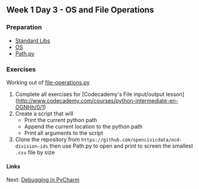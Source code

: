 ## Week 1 Day 3 - OS and File Operations

### Preparation
- [Standard Libs](https://docs.python.org/2/tutorial/stdlib.html)
- [OS](https://docs.python.org/2/library/os.html)
- [Path.py](https://pythonhosted.org/path.py/api.html)

### Exercises
Working out of [file-operations.py](file-operations.py)


1. Complete all exercises for [Codecademy's File input/output lesson]
    (http://www.codecademy.com/courses/python-intermediate-en-OGNHh/0/1)
2. Create a script that will
    - Print the current python path
    - Append the current location to the python path
    - Print all arguments to the script
3. Clone the repository from `https://github.com/opencivicdata/ocd-division-ids` then use Path.py to
    open and print to screen the smallest `.csv` file by size

#### Links
Next: [Debugging in PyCharm](../04-debugging/debugging.md)
